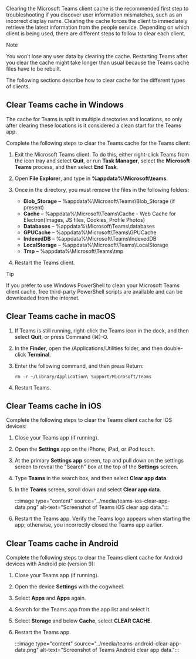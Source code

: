 Clearing the Microsoft Teams client cache is the recommended first step to troubleshooting if you discover user information mismatches, such as an incorrect display name. Clearing the cache forces the client to immediately retrieve the latest information from the people service. Depending on which client is being used, there are different steps to follow to clear each client.

> [!NOTE]
> You won't lose any user data by clearing the cache. Restarting Teams after you clear the cache might take longer than usual because the Teams cache files have to be rebuilt.

The following sections describe how to clear cache for the different types of clients.

## Clear Teams cache in Windows

The cache for Teams is split in multiple directories and locations, so only after clearing these locations is it considered a clean start for the Teams app.

Complete the following steps to clear the Teams cache for the Teams client:

1. Exit the Microsoft Teams client. To do this, either right-click Teams from the icon tray and select **Quit**, or run **Task Manager**, select the **Microsoft Teams** process, and then select **End Task**.
2. Open **File Explorer**, and type in **%appdata%\Microsoft\teams**.
3. Once in the directory, you must remove the files in the following folders:

	- **Blob_Storage** – %appdata%\Microsoft\Teams\Blob_Storage (if present)
	- **Cache** – %appdata%\Microsoft\Teams\Cache - Web Cache for Electron(Images, JS files, Cookies, Profile Photos)
	- **Databases** – %appdata%\Microsoft\Teams\databases
	- **GPUCache** – %appdata%\Microsoft\Teams\GPUCache
	- **IndexedDB** – %appdata%\Microsoft\Teams\IndexedDB
	- **LocalStorage** – %appdata%\Microsoft\Teams\LocalStorage 
	- **Tmp** – %appdata%\Microsoft\Teams\tmp 

4. Restart the Teams client.

> [!TIP]
> If you prefer to use Windows PowerShell to clean your Microsoft Teams client cache, free third-party PowerShell scripts are available and can be downloaded from the internet.

## Clear Teams cache in macOS

1.	If Teams is still running, right-click the Teams icon in the dock, and then select **Quit**, or press Command (⌘)-Q.

2.	In the **Finder**, open the /Applications/Utilities folder, and then double-click **Terminal**.

3.	Enter the following command, and then press Return:

	```Console
	rm -r ~/Library/Application\ Support/Microsoft/Teams
	```
4.	Restart Teams.


## Clear Teams cache in iOS

Complete the following steps to clear the Teams client cache for iOS devices:

1. Close your Teams app (if running).
2. Open the **Settings** app on the iPhone, iPad, or iPod touch.
3. At the primary **Settings app** screen, tap and pull down on the settings screen to reveal the "Search" box at the top of the **Settings** screen.
4. Type **Teams** in the search box, and then select **Clear app data**.
5. In the **Teams** screen, scroll down and select **Clear app data**.  

	:::image type="content" source="../media/teams-ios-clear-app-data.png" alt-text="Screenshot of Teams iOS clear app data.":::
‎‎
6. Restart the Teams app. Verify the Teams logo appears when starting the app; otherwise, you incorrectly closed the Teams app earlier.

## Clear Teams cache in Android

Complete the following steps to clear the Teams client cache for Android devices with Android pie (version 9):

1. Close your Teams app (if running).
2. Open the device **Settings** with the cogwheel.
3. Select **Apps** and **Apps** again.
4. Search for the Teams app from the app list and select it.
5. Select **Storage** and below **Cache**, select **CLEAR CACHE**.
6. Restart the Teams app.  

	‎‎:::image type="content" source="../media/teams-android-clear-app-data.png" alt-text="Screenshot of Teams Android clear app data.":::
